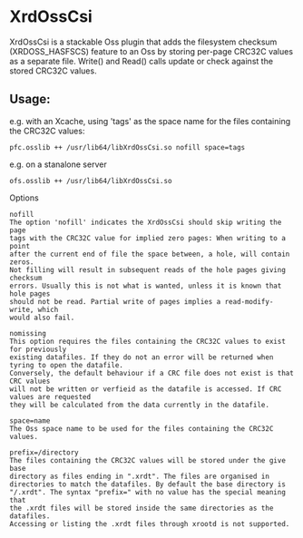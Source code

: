 XrdOssCsi
=========

XrdOssCsi is a stackable Oss plugin that adds the filesystem checksum (XRDOSS_HASFSCS)
feature to an Oss by storing per-page CRC32C values as a separate file.
Write() and Read() calls update or check against the stored CRC32C values.

Usage:
------

e.g. with an Xcache, using 'tags' as the space name for the files
containing the CRC32C values:

```
pfc.osslib ++ /usr/lib64/libXrdOssCsi.so nofill space=tags
```

e.g. on a stanalone server

```
ofs.osslib ++ /usr/lib64/libXrdOssCsi.so
```

Options

```
nofill
The option 'nofill' indicates the XrdOssCsi should skip writing the page
tags with the CRC32C value for implied zero pages: When writing to a point
after the current end of file the space between, a hole, will contain zeros.
Not filling will result in subsequent reads of the hole pages giving checksum
errors. Usually this is not what is wanted, unless it is known that hole pages
should not be read. Partial write of pages implies a read-modify-write, which
would also fail.

nomissing
This option requires the files containing the CRC32C values to exist for previously
existing datafiles. If they do not an error will be returned when tyring to open the datafile.
Conversely, the default behaviour if a CRC file does not exist is that CRC values
will not be written or verfieid as the datafile is accessed. If CRC values are requested
they will be calculated from the data currently in the datafile.

space=name
The Oss space name to be used for the files containing the CRC32C values.

prefix=/directory
The files containing the CRC32C values will be stored under the give base
directory as files ending in ".xrdt". The files are organised in
directories to match the datafiles. By default the base directory is
"/.xrdt". The syntax "prefix=" with no value has the special meaning that
the .xrdt files will be stored inside the same directories as the datafiles.
Accessing or listing the .xrdt files through xrootd is not supported.
```
